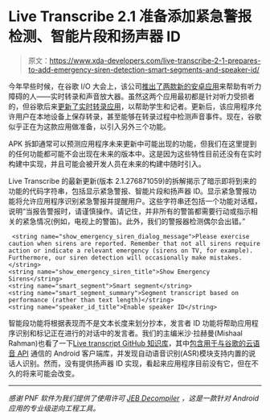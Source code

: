 # Live Transcribe 2.1 准备添加紧急警报检测、智能片段和扬声器 ID

> 原文：<https://www.xda-developers.com/live-transcribe-2-1-prepares-to-add-emergency-siren-detection-smart-segments-and-speaker-id/>

今年早些时候，在谷歌 I/O 大会上，该公司[推出了两款新的安卓应用](https://www.xda-developers.com/live-transcribe-sound-amplifier-google-hearing-impaired/)来帮助有听力障碍的人——实时转录和声音放大器。虽然这两个应用最初都是针对听力受损者的，但谷歌后来[更新了实时转录应用](https://www.xda-developers.com/google-live-transcribe-sound-events-save-transcripts/)，以帮助学生和记者。更新后，该应用程序允许用户在本地设备上保存转录，甚至能够在转录过程中检测声音事件。现在，谷歌似乎正在为这款应用做准备，以引入另外三个功能。

APK 拆卸通常可以预测应用程序未来更新中可能出现的功能，但我们在这里提到的任何功能都可能不会出现在未来的版本中。这是因为这些特性目前还没有在实时构建中实现，并且可能会被开发人员在未来的构建中随时引入。

Live Transcribe 的最新更新(版本 2.1.276871059)的拆解揭示了暗示即将到来的功能的代码字符串，包括显示紧急警报、智能片段和扬声器 ID。显示紧急警报功能将允许应用程序识别紧急警报并提醒用户。这些字符串还包括一个功能对话框，说明“当报告警报时，请谨慎操作。请记住，并非所有的警笛都需要行动或指示相关的紧急情况(例如，电视上的警笛)。此外，我们的警报器检测偶尔会出错。”

```
 <string name="show_emergency_siren_dialog_message">Please exercise caution when sirens are reported. Remember that not all sirens require action or indicate a relevant emergency (sirens on TV, for example). Furthermore, our siren detection will occasionally make mistakes.</string>
<string name="show_emergency_siren_title">Show Emergency Sirens</string>
<string name="smart_segment">Smart segment</string>
<string name="smart_segment_summary">Segment transcript based on performance (rather than text length)</string>
<string name="speaker_id_title">Enable speaker ID</string> 
```

智能段功能将根据表现而不是文本长度来划分抄本，发言者 ID 功能将帮助应用程序识别和标记正在进行的对话中的发言者。我们的主编米沙·拉赫曼(Mishaal Rahman)也看了一下[Live transcript GitHub 知识库](https://github.com/google/live-transcribe-speech-engine)，其中[包含用于与谷歌的云语音 API](https://www.xda-developers.com/google-io-2019-app-live-transcribe-speech-engine-open-source/) 通信的 Android 客户端库，并发现自动语音识别(ASR)模块支持内置的说话人识别。然而，没有提供扬声器 ID 实现，看起来应用程序目前没有它，但在不久的将来可能会改变。

* * *

*感谢 PNF 软件为我们提供了使用许可 [JEB Decompiler](https://www.pnfsoftware.com/?aid=xdadev) ，这是一款针对 Android 应用的专业级逆向工程工具。*